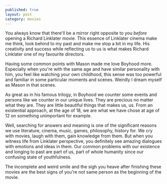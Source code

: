 ```yaml
---
published: true
layout: post
category: movies
---
```

You always know that there'll be a mirror right opposite to you _before_ opening a Richard Linklater movie. This essence of Linklater cinema make me think, look behind to my past and make me stop a bit in my life. His creativity and success while reflecting us to us is what makes Richard Linklater one of my favourite directors.

Having some common points with Mason made me love Boyhood more. Especially when you're with the same age and have similar personality with him, you feel like watching your own childhood, this sense was too powerful and familiar in some particular moments and scenes. Weirdly I dream myself as Mason in that scenes. 

As great as in his famous trilogy, in Boyhood we counter some events and persons like we counter in our unique lives. They are precious no matter what they are. They are little beautiful things that makes us, us. From an existential approach, at the age of 18, we are what we have chose at age of 12 on something unimportant for example.

Well, searching for answers and meaning is one of the significant reasons we use literature, cinema, music, games, philosophy, history for. We cry with movies, laugh with them, gain knowledge from them. 
But when you witness life from Linklater perspective, you definitely see amazing dialogues with emotions and ideas in them. Our common problems with our existence and longing to past are part of us, part of whole humanity since our confusing state of youthfulness.

The incomplete and weird smile and the sigh you heave after finishing these movies are the best signs of you're not same person as the beginning of the movie.

